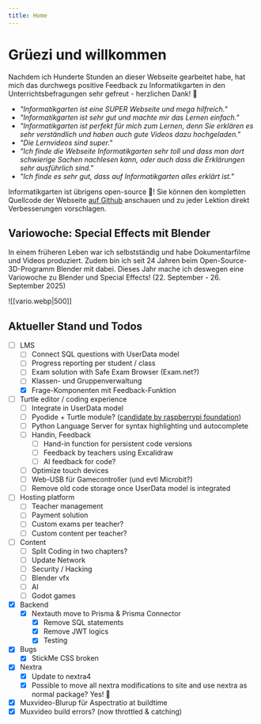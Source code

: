 ```yaml
---
title: Home
---
```

# Grüezi und willkommen

Nachdem ich Hunderte Stunden an dieser Webseite gearbeitet habe, hat mich das durchwegs positive Feedback zu Informatikgarten in den Unterrichtsbefragungen sehr gefreut - herzlichen Dank! 🥲

- *"Informatikgarten ist eine SUPER Webseite und mega hilfreich."*
- *"Informatikgarten ist sehr gut und machte mir das Lernen einfach."*
- *"Informatikgarten ist perfekt für mich zum Lernen, denn Sie erklären es sehr verständlich und haben auch gute Videos dazu hochgeladen."*
- *"Die Lernvideos sind super."*
- *"Ich finde die Webseite Informatikgarten sehr toll und dass man dort schwierige Sachen nachlesen kann, oder auch dass die Erklärungen sehr ausführlich sind."*
- *"Ich finde es sehr gut, dass auf Informatikgarten alles erklärt ist."*

Informatikgarten ist übrigens open-source 🥳! Sie können den kompletten Quellcode der Webseite [auf Github](https://github.com/marcchehab/informatikgarten.ch) anschauen und zu jeder Lektion direkt Verbesserungen vorschlagen. 

## Variowoche: Special Effects mit Blender

In einem früheren Leben war ich selbstständig und habe Dokumentarfilme und Videos produziert. Zudem bin ich seit 24 Jahren beim Open-Source-3D-Programm Blender mit dabei. Dieses Jahr mache ich deswegen eine Variowoche zu Blender und Special Effects! (22. September - 26. September 2025)

![[vario.webp|500]]

## Aktueller Stand und Todos

- [ ] LMS
	- [ ] Connect SQL questions with UserData model
	- [ ] Progress reporting per student / class
	- [ ] Exam solution with Safe Exam Browser (Exam.net?)
	- [ ] Klassen- und Gruppenverwaltung
	- [x] Frage-Komponenten mit Feedback-Funktion
- [ ] Turtle editor / coding experience
	- [ ] Integrate in UserData model
	- [ ] Pyodide + Turtle module? ([candidate by raspberrypi foundation](https://github.com/RaspberryPiFoundation/turtle))
	- [ ] Python Language Server for syntax highlighting und autocomplete
	- [ ] Handin, Feedback
		- [ ] Hand-in function for persistent code versions
		- [ ] Feedback by teachers using Excalidraw
		- [ ] AI feedback for code?
	- [ ] Optimize touch devices
	- [ ] Web-USB für Gamecontroller (und evtl Microbit?)
	- [ ] Remove old code storage once UserData model is integrated
- [ ] Hosting platform 
	- [ ] Teacher management
	- [ ] Payment solution
	- [ ] Custom exams per teacher?
	- [ ] Custom content per teacher?
- [ ] Content
	- [ ] Split Coding in two chapters?
	- [ ] Update Network
	- [ ] Security / Hacking
	- [ ] Blender vfx
	- [ ] AI
	- [ ] Godot games

- [x] Backend
	- [x] Nextauth move to Prisma & Prisma Connector
		- [x] Remove SQL statements
		- [x] Remove JWT logics
		- [x] Testing
- [X] Bugs
	- [X] StickMe CSS broken
- [X] Nextra
	- [X] Update to nextra4
	- [X] Possible to move all nextra modifications to site and use nextra as normal package? Yes! 🥳
- [x] Muxvideo-Blurup für Aspectratio at buildtime
- [x] Muxvideo build errors? (now throttled & catching)